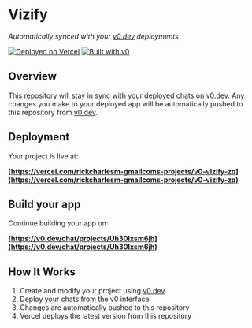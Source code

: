 # Vizify

*Automatically synced with your [v0.dev](https://v0.dev) deployments*

[![Deployed on Vercel](https://img.shields.io/badge/Deployed%20on-Vercel-black?style=for-the-badge&logo=vercel)](https://vercel.com/rickcharlesm-gmailcoms-projects/v0-vizify-zq)
[![Built with v0](https://img.shields.io/badge/Built%20with-v0.dev-black?style=for-the-badge)](https://v0.dev/chat/projects/Uh30lxsm6jh)

## Overview

This repository will stay in sync with your deployed chats on [v0.dev](https://v0.dev).
Any changes you make to your deployed app will be automatically pushed to this repository from [v0.dev](https://v0.dev).

## Deployment

Your project is live at:

**[https://vercel.com/rickcharlesm-gmailcoms-projects/v0-vizify-zq](https://vercel.com/rickcharlesm-gmailcoms-projects/v0-vizify-zq)**

## Build your app

Continue building your app on:

**[https://v0.dev/chat/projects/Uh30lxsm6jh](https://v0.dev/chat/projects/Uh30lxsm6jh)**

## How It Works

1. Create and modify your project using [v0.dev](https://v0.dev)
2. Deploy your chats from the v0 interface
3. Changes are automatically pushed to this repository
4. Vercel deploys the latest version from this repository
